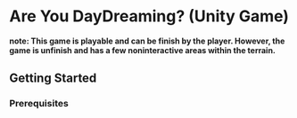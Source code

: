 # Are You DayDreaming? (Unity Game)
**note: This game is playable and can be finish by the player. However, the game is unfinish and has a few noninteractive areas within the terrain.**
## Getting Started

### Prerequisites

